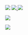 <p align="left">
  <img src="https://spinoza.com.tr/img/github.png">
  <a href="https://discord.com/users/166644059534786560" target="_blank">
    <img src="https://img.shields.io/badge/discord%20-7289DA.svg?&style=for-the-badge&logo=discord&logoColor=white">
  </a>
  <a href="https://instagram.com/spinozapy" target="_blank">
    <img src="https://img.shields.io/badge/INSTAGRAM%20-DC3175.svg?&style=for-the-badge&logo=instagram&logoColor=white">
  </a>
</p>

<p align="left">
  <img src="https://komarev.com/ghpvc/?username=spinozapy&style=plastic&label=Profile+Views:">
</p>

<p align="left">
  <img src="https://github-readme-stats.vercel.app/api/top-langs/?username=spinozapy&layout=compact&theme=dark&hide_border=true" />
</p>
